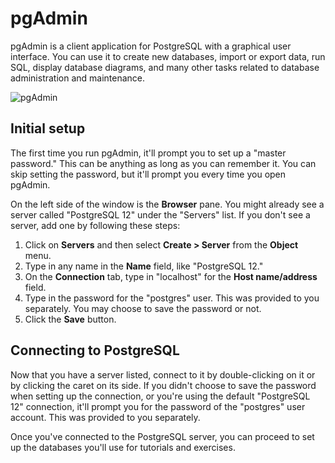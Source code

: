 # pgAdmin

pgAdmin is a client application for PostgreSQL with a graphical user interface. You can use it to create new databases, import or export data, run SQL, display database diagrams, and many other tasks related to database administration and maintenance.

![pgAdmin](https://user-images.githubusercontent.com/94882786/164761003-a3916bc2-d167-4420-abf2-5f7dd120c27d.png)

## Initial setup

The first time you run pgAdmin, it'll prompt you to set up a "master password." This can be anything as long as you can remember it. You can skip setting the password, but it'll prompt you every time you open pgAdmin.

On the left side of the window is the **Browser** pane. You might already see a server called "PostgreSQL 12" under the "Servers" list. If you don't see a server, add one by following these steps:

1.  Click on **Servers** and then select **Create > Server** from the **Object** menu.
2.  Type in any name in the **Name** field, like "PostgreSQL 12."
3.  On the **Connection** tab, type in "localhost" for the **Host name/address** field.
4.  Type in the password for the "postgres" user. This was provided to you separately. You may choose to save the password or not.
5.  Click the **Save** button.

## Connecting to PostgreSQL

Now that you have a server listed, connect to it by double-clicking on it or by clicking the caret on its side. If you didn't choose to save the password when setting up the connection, or you're using the default "PostgreSQL 12" connection, it'll prompt you for the password of the "postgres" user account. This was provided to you separately.

Once you've connected to the PostgreSQL server, you can proceed to set up the databases you'll use for tutorials and exercises.
